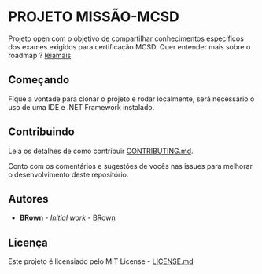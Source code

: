 # PROJETO MISSÃO-MCSD

Projeto open com o objetivo de compartilhar conhecimentos específicos dos exames exigidos para certificação MCSD. Quer entender mais sobre o roadmap ? [leiamais](https://medium.com/@carloshoribeiro/passo-a-passo-miss%C3%A3o-mcsd-6a09956ef817)

## Começando

Fique a vontade para clonar o projeto e rodar localmente, será necessário o uso de uma IDE e .NET Framework instalado.

## Contribuindo

Leia os detalhes de como contribuir [CONTRIBUTING.md](https://gist.github.com/PurpleBooth/b24679402957c63ec426).

Conto com os comentários e sugestões de vocês nas issues para melhorar o desenvolvimento deste repositório.

## Autores

* **BRown** - *Initial work* - [BRown](https://github.com/carloshenriqueribeiro)

## Licença

Este projeto é licensiado pelo MIT License - [LICENSE.md](LICENSE.md)

